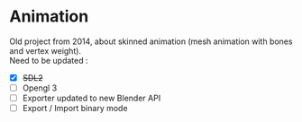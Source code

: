 # Animation

Old project from 2014, about skinned animation (mesh animation with bones and vertex weight).  
Need to be updated :

* [x] ~~SDL2~~
* [ ] Opengl 3
* [ ] Exporter updated to new Blender API
* [ ] Export / Import binary mode
